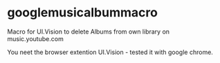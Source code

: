 # googlemusicalbummacro
Macro for UI.Vision to delete Albums from own library on music.youtube.com

You neet the browser extention UI.Vision - tested it with google chrome.

